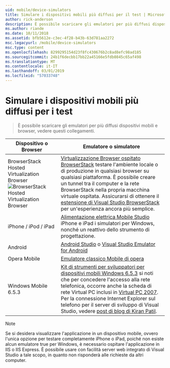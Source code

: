 ```yaml
---
uid: mobile/device-simulators
title: Simulare i dispositivi mobili più diffusi per il test | Microsoft Docs
author: rick-anderson
description: È possibile scaricare gli emulatori per più diffusi dispositivi mobili e browser, vedere questi collegamenti
ms.author: riande
ms.date: 10/11/2018
ms.assetid: bfb5612e-c3ec-4f28-b43b-63d781aa2272
msc.legacyurl: /mobile/device-simulators
msc.type: content
ms.openlocfilehash: 8299295154d23f8fc430676b2c8ad8efc98ad185
ms.sourcegitcommit: 24b1f6decbb17bb22a45166e5fdb0845c65af498
ms.translationtype: MT
ms.contentlocale: it-IT
ms.lasthandoff: 03/01/2019
ms.locfileid: "57033748"
---
```

# <a name="simulate-popular-mobile-devices-for-testing"></a>Simulare i dispositivi mobili più diffusi per i test

> È possibile scaricare gli emulatori per più diffusi dispositivi mobili e browser, vedere questi collegamenti.

| Dispositivo o Browser | Emulatore o simulatore |
| --- | --- |
| BrowserStack Hosted Virtualization Browser ![BrowserStack Hosted Virtualization Browser](device-simulators/_static/image1.png) | [Virtualizzazione Browser ospitato BrowserStack](http://browserstack.com) testare l'ambiente locale o di produzione in qualsiasi browser su qualsiasi piattaforma. È possibile creare un tunnel tra il computer e la rete BrowserStack nella propria macchina virtuale ospitata. Assicurarsi di ottenere il [estensione di Visual Studio BrowserStack](https://marketplace.visualstudio.com/items?itemName=browserstackcom.BrowserStack) per un'esperienza ancora più semplice. |
| iPhone / iPod / iPad | [Alimentazione elettrica Mobile Studio](http://www.electricplum.com/studio.aspx) iPhone e iPad i simulatori per Windows, nonché un reattivo dello strumento di progettazione. |
| Android | [Android Studio](https://developer.android.com/studio/) o [Visual Studio Emulator for Android](https://visualstudio.microsoft.com/vs/msft-android-emulator/) |
| Opera Mobile | [Emulatore classico Mobile di opera](https://www.opera.com/developer/mobile-emulator) |
| Windows Mobile 6.5.3 | [Kit di strumenti per sviluppatori per dispositivi mobili Windows 6.5.3](https://www.microsoft.com/downloads/en/details.aspx?FamilyID=c0213f68-2e01-4e5c-a8b2-35e081dcf1ca&amp;displaylang=en) si noti che per concedere l'accesso alla rete telefonica, occorre anche la scheda di rete Virtual PC inclusi in [Virtual PC 2007](https://www.microsoft.com/downloads/en/details.aspx?FamilyID=04d26402-3199-48a3-afa2-2dc0b40a73b6&amp;DisplayLang=en). Per la connessione Internet Explorer sul telefono per il server di sviluppo di Visual Studio, vedere [post di blog di Kiran Patil](http://kiranpatils.wordpress.com/2009/11/19/access-internetlocal-website-from-your-windows-mobile-device-emulators/). |

> [!NOTE]
> Se si desidera visualizzare l'applicazione in un dispositivo mobile, ovvero l'unica opzione per testare completamente iPhone o iPad, poiché non esiste alcun emulatore true per Windows, è necessario ospitare l'applicazione in IIS o IIS Express. È possibile usare con facilità server web integrato di Visual Studio a tale scopo, in quanto non risponderà alle richieste da altri computer.